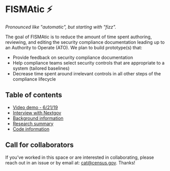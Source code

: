 # FISMAtic :zap:

_Pronounced like "automatic", but starting with "fizz"._

The goal of FISMAtic is to reduce the amount of time spent authoring, reviewing, and editing the security compliance documentation leading up to an Authority to Operate (ATO). We plan to build prototype(s) that:

- Provide feedback on security compliance documentation
- Help compliance teams select security controls that are appropriate to a system (tailored baselines)
- Decrease time spent around irrelevant controls in all other steps of the compliance lifecycle

## Table of contents

- [Video demo - 6/21/19](https://census.webex.com/census/ldr.php?RCID=9486aa77f0aeb069cd681c9ad6a5f1ee)
- [Interview with Nextgov](https://www.nextgov.com/emerging-tech/2019/05/census-thinks-clippy-style-ai-assistant-could-speed-security-authorizations/157339/)
- [Background information](docs/background.md)
- [Research summary](research.md)
- [Code information](docs/usage.md)

## Call for collaborators

If you’ve worked in this space or are interested in collaborating, please reach out in an issue or by email at: cat@census.gov. Thanks!
